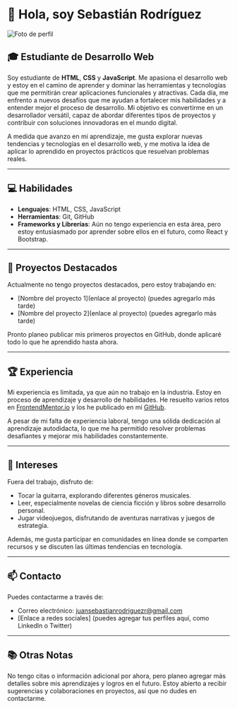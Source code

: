 # 👋 Hola, soy Sebastián Rodríguez
![Foto de perfil](https://avatars.githubusercontent.com/u/144717496?s=400&u=3d661aef56bfa13a5c517e9bc21b95af866176a1&v=4)

## 🎓 Estudiante de Desarrollo Web
Soy estudiante de **HTML**, **CSS** y **JavaScript**. Me apasiona el desarrollo web y estoy en el camino de aprender y dominar las herramientas y tecnologías que me permitirán crear aplicaciones funcionales y atractivas. Cada día, me enfrento a nuevos desafíos que me ayudan a fortalecer mis habilidades y a entender mejor el proceso de desarrollo. Mi objetivo es convertirme en un desarrollador versátil, capaz de abordar diferentes tipos de proyectos y contribuir con soluciones innovadoras en el mundo digital.

A medida que avanzo en mi aprendizaje, me gusta explorar nuevas tendencias y tecnologías en el desarrollo web, y me motiva la idea de aplicar lo aprendido en proyectos prácticos que resuelvan problemas reales.

---

## 💻 Habilidades
- **Lenguajes**: HTML, CSS, JavaScript
- **Herramientas**: Git, GitHub
- **Frameworks y Librerías**: Aún no tengo experiencia en esta área, pero estoy entusiasmado por aprender sobre ellos en el futuro, como React y Bootstrap.

---

## 🌟 Proyectos Destacados
Actualmente no tengo proyectos destacados, pero estoy trabajando en:
- [Nombre del proyecto 1](enlace al proyecto) (puedes agregarlo más tarde)
- [Nombre del proyecto 2](enlace al proyecto) (puedes agregarlo más tarde)

Pronto planeo publicar mis primeros proyectos en GitHub, donde aplicaré todo lo que he aprendido hasta ahora.

---

## 🏆 Experiencia
Mi experiencia es limitada, ya que aún no trabajo en la industria. Estoy en proceso de aprendizaje y desarrollo de habilidades. He resuelto varios retos en [FrontendMentor.io](https://www.frontendmentor.io) y los he publicado en mi [GitHub](https://github.com/tu_usuario).

A pesar de mi falta de experiencia laboral, tengo una sólida dedicación al aprendizaje autodidacta, lo que me ha permitido resolver problemas desafiantes y mejorar mis habilidades constantemente.

---

## 🎵 Intereses
Fuera del trabajo, disfruto de:
- Tocar la guitarra, explorando diferentes géneros musicales.
- Leer, especialmente novelas de ciencia ficción y libros sobre desarrollo personal.
- Jugar videojuegos, disfrutando de aventuras narrativas y juegos de estrategia.

Además, me gusta participar en comunidades en línea donde se comparten recursos y se discuten las últimas tendencias en tecnología.

---

## 📫 Contacto
Puedes contactarme a través de:
- Correo electrónico: [juansebastianrodriguezr@gmail.com](mailto:juansebastianrodriguezr@gmail.com)
- [Enlace a redes sociales] (puedes agregar tus perfiles aquí, como LinkedIn o Twitter)

---

## 📚 Otras Notas
No tengo citas o información adicional por ahora, pero planeo agregar más detalles sobre mis aprendizajes y logros en el futuro. Estoy abierto a recibir sugerencias y colaboraciones en proyectos, así que no dudes en contactarme.

